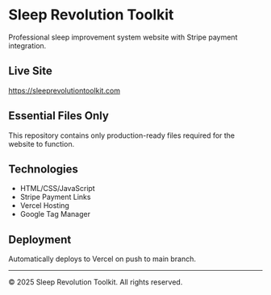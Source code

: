 # Sleep Revolution Toolkit

Professional sleep improvement system website with Stripe payment integration.

## Live Site
https://sleeprevolutiontoolkit.com

## Essential Files Only
This repository contains only production-ready files required for the website to function.

## Technologies
- HTML/CSS/JavaScript
- Stripe Payment Links
- Vercel Hosting
- Google Tag Manager

## Deployment
Automatically deploys to Vercel on push to main branch.

---
© 2025 Sleep Revolution Toolkit. All rights reserved.
